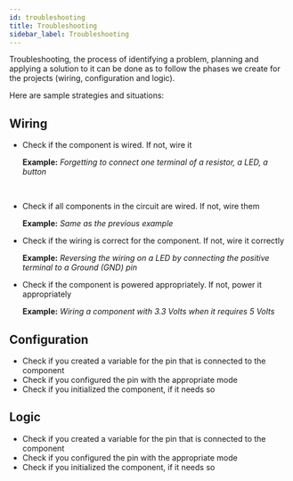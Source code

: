 ```yaml
---
id: troubleshooting
title: Troubleshooting
sidebar_label: Troubleshooting
---
```


Troubleshooting, the process of identifying a problem, planning and applying a solution to it can be done as to follow the phases we create for the projects (wiring, configuration and logic).

Here are sample strategies and situations:

## Wiring
- Check if the component is wired. If not, wire it
    
    **Example:** *Forgetting to connect one terminal of a resistor, a LED, a button*
<br/>

- Check if all components in the circuit are wired. If not, wire them
        
    **Example:** *Same as the previous example*

- Check if the wiring is correct for the component. If not, wire it correctly

    **Example:** *Reversing the wiring on a LED by connecting the positive terminal to a Ground (GND) pin*

- Check if the component is powered appropriately. If not, power it appropriately

     **Example:** *Wiring a component with 3.3 Volts when it requires 5 Volts* 
    
## Configuration
- Check if you created a variable for the pin that is connected to the component
- Check if you configured the pin with the appropriate mode
- Check if you initialized the component, if it needs so

## Logic
- Check if you created a variable for the pin that is connected to the component
- Check if you configured the pin with the appropriate mode
- Check if you initialized the component, if it needs so